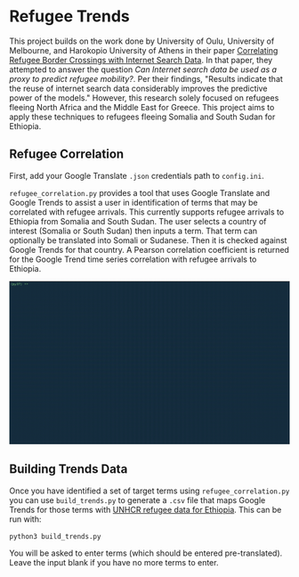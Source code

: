 # Refugee Trends

This project builds on the work done by University of Oulu, University of Melbourne, and Harokopio University of Athens in their paper [Correlating Refugee Border Crossings with Internet Search Data](http://jultika.oulu.fi/files/nbnfi-fe201901222715.pdf). In that paper, they attempted to answer the question _Can Internet search data be used as a proxy to predict refugee  mobility?_. Per their findings, "Results indicate that the reuse of internet search data considerably improves the predictive power of the models." However, this research solely focused on refugees fleeing North Africa and the Middle East for Greece. This project aims to apply these techniques to refugees fleeing Somalia and South Sudan for Ethiopia.


## Refugee Correlation

First, add your Google Translate `.json` credentials path to `config.ini`.

`refugee_correlation.py` provides a tool that uses Google Translate and Google Trends to assist a user in identification of terms that may be correlated with refugee arrivals. This currently supports refugee arrivals to Ethiopia from Somalia and South Sudan. The user selects a country of interest (Somalia or South Sudan) then inputs a term. That term can optionally be translated into Somali or Sudanese. Then it is checked against Google Trends for that country. A Pearson correlation coefficient is returned for the Google Trend time series correlation with refugee arrivals to Ethiopia.

![Refugee Correlation](imgs/refugee-correlation.gif)


## Building Trends Data

Once you have identified a set of target terms using `refugee_correlation.py` you can use `build_trends.py` to generate a `.csv` file that maps Google Trends for those terms with [UNHCR refugee data for Ethiopia](https://data2.unhcr.org/en/country/eth). This can be run with:

```
python3 build_trends.py
```

You will be asked to enter terms (which should be entered pre-translated). Leave the input blank if you have no more terms to enter.
